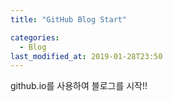 ```yaml
---
title: "GitHub Blog Start"

categories:
  - Blog
last_modified_at: 2019-01-28T23:50
---
```


github.io를 사용하여 블로그를 시작!!
